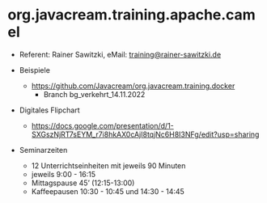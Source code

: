 # org.javacream.training.apache.camel

* Referent: Rainer Sawitzki, eMail: training@rainer-sawitzki.de

* Beispiele
  * https://github.com/Javacream/org.javacream.training.docker
    *  Branch bg_verkehrt_14.11.2022    
* Digitales Flipchart
  * https://docs.google.com/presentation/d/1-SXGszNjRT7sEYM_r7i8hkAX0cAjI8tqjNc6H8I3NFg/edit?usp=sharing

* Seminarzeiten
  * 12 Unterrichtseinheiten mit jeweils 90 Minuten
  * jeweils 9:00 - 16:15
  * Mittagspause 45’ (12:15-13:00)
  * Kaffeepausen 10:30 - 10:45 und 14:30 - 14:45
